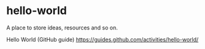 # hello-world
A place to store ideas, resources and so on.

Hello World (GitHub guide)
https://guides.github.com/activities/hello-world/
